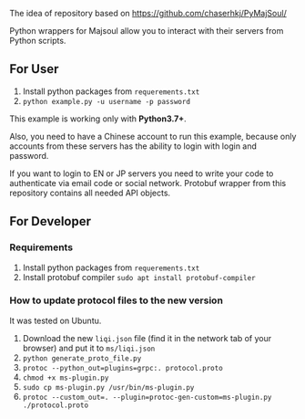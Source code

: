 The idea of repository based on https://github.com/chaserhkj/PyMajSoul/

Python wrappers for Majsoul allow you to interact with their servers from Python scripts.

## For User

1. Install python packages from `requerements.txt`
2. `python example.py -u username -p password`

This example is working only with **Python3.7+**.

Also, you need to have a Chinese account to run this example, because only accounts from these servers has the ability to login with login and password.

If you want to login to EN or JP servers you need to write your code to authenticate via email code or social network. Protobuf wrapper from this repository contains all needed API objects.

## For Developer

### Requirements

1. Install python packages from `requerements.txt`
1. Install protobuf compiler `sudo apt install protobuf-compiler`

### How to update protocol files to the new version

It was tested on Ubuntu.

1. Download the new `liqi.json` file (find it in the network tab of your browser) and put it to `ms/liqi.json`
1. `python generate_proto_file.py`
1. `protoc --python_out=plugins=grpc:. protocol.proto`
1. `chmod +x ms-plugin.py`
1. `sudo cp ms-plugin.py /usr/bin/ms-plugin.py`
1. `protoc --custom_out=. --plugin=protoc-gen-custom=ms-plugin.py ./protocol.proto`